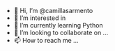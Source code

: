 - 👋 Hi, I’m @camillasarmento
- 👀 I’m interested in
- 🌱 I’m currently learning Python
- 💞️ I’m looking to collaborate on ...
- 📫 How to reach me ...

<!---
camillasarmento/camillasarmento is a ✨ special ✨ repository because its `README.md` (this file) appears on your GitHub profile.
You can click the Preview link to take a look at your changes.
--->
